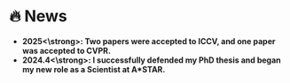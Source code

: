 
<span id="news"></span>

# 🔥 News

- <strong>2025<\strong>: Two papers were accepted to ICCV, and one paper was accepted to CVPR.
- <strong>2024.4<\strong>: I successfully defended my PhD thesis and began my new role as a Scientist at A*STAR.

